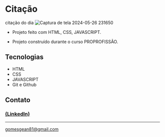 # Citação
citação do dia
![Captura de tela 2024-05-26 231650](https://github.com/GeanGAlmeida/Citacao/assets/163884623/522c2520-d546-45ae-83ec-56542d3a4bb1)


- Projeto feito com HTML, CSS, JAVASCRIPT.

 - Projeto construído durante o curso PROPROFISSÃO.

## Tecnologias

- HTML
- CSS
- JAVASCRIPT
- Git e Github

## Contato
### [(LinkedIn)](https://www.linkedin.com/in/gean-almeida/)
-----
gomesgean81@gmail.com
